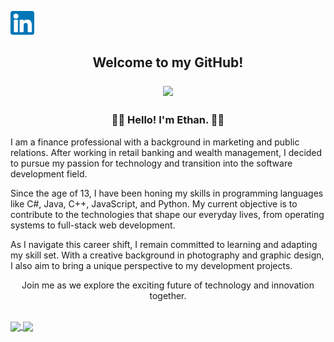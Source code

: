 <p align="center">

<a align="center" href="https://www.linkedin.com/in/ethan-luxton/" target="_blank" rel="noopener noreferrer"><img height="38" src="./images/linkedin.png"></a>&nbsp;&nbsp;

</p>

<h2 align="center">Welcome to my GitHub! 

<p align="center">
<img src="https://visitor-badge.glitch.me/badge?page_id=ethan-luxton.ethan-luxton" width="110px">
</p>

<h3 align="center">👨‍💻 Hello! I'm Ethan. 👨‍💻</h3>

I am a finance professional with a background in marketing and public relations. After working in retail banking and wealth management, I decided to pursue my passion for technology and transition into the software development field.

Since the age of 13, I have been honing my skills in programming languages like C#, Java, C++, JavaScript, and Python. My current objective is to contribute to the technologies that shape our everyday lives, from operating systems to full-stack web development.

As I navigate this career shift, I remain committed to learning and adapting my skill set. With a creative background in photography and graphic design, I also aim to bring a unique perspective to my development projects.

<p align="center">Join me as we explore the exciting future of technology and innovation together.</p>
</br>

<a href="https://github.com/ethan-luxton/github-readme-stats">
<img align="center" src="https://github-readme-stats.vercel.app/api?username=ethan-luxton&show_icons=true&theme=midnight-purple&card_width=800" />
</a>
<a href="https://github.com/ethan-luxton/github-readme-stats">
<img align="center" src="https://github-readme-stats.vercel.app/api/top-langs/?username=ethan-luxton&theme=midnight-purple&card_width=800&langs_count=10">

</a>


